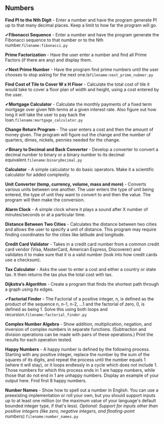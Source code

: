 
Numbers
---------

**Find PI to the Nth Digit** - Enter a number and have the program generate PI up to that many decimal places. Keep a limit to how far the program will go.

✔**Fibonacci Sequence** - Enter a number and have the program generate the Fibonacci sequence to that number or to the Nth number.`filename:fibonacci.py`

**Prime Factorization** - Have the user enter a number and find all Prime Factors (if there are any) and display them.

✔**Next Prime Number** - Have the program find prime numbers until the user chooses to stop asking for the next one.ls`filename:next_prime_nubmer.py`

**Find Cost of Tile to Cover W x H Floor** - Calculate the total cost of tile it would take to cover a floor plan of width and height, using a cost entered by the user.

✔**Mortgage Calculator** - Calculate the monthly payments of a fixed term mortgage over given Nth terms at a given interest rate. Also figure out how long it will take the user to pay back the loan.`filename:mortgage_calculator.py`

**Change Return Program** - The user enters a cost and then the amount of money given. The program will figure out the change and the number of quarters, dimes, nickels, pennies needed for the change.

✔**Binary to Decimal and Back Converter** - Develop a converter to convert a decimal number to binary or a binary number to its decimal equivalent.`filename:binaryDecimal.py`

**Calculator** - A simple calculator to do basic operators. Make it a scientific calculator for added complexity.

**Unit Converter (temp, currency, volume, mass and more)** - Converts various units between one another. The user enters the type of unit being entered, the type of unit they want to convert to and then the value. The program will then make the conversion.

**Alarm Clock** - A simple clock where it plays a sound after X number of minutes/seconds or at a particular time.

**Distance Between Two Cities** - Calculates the distance between two cities and allows the user to specify a unit of distance. This program may require finding coordinates for the cities like latitude and longitude.

**Credit Card Validator** - Takes in a credit card number from a common credit card vendor (Visa, MasterCard, American Express, Discoverer) and validates it to make sure that it is a valid number (look into how credit cards use a checksum).

**Tax Calculator** - Asks the user to enter a cost and either a country or state tax. It then returns the tax plus the total cost with tax.

**Dijkstra’s Algorithm** - Create a program that finds the shortest path through a graph using its edges.

✔**Factorial Finder** - The Factorial of a positive integer, n, is defined as the product of the sequence n, n-1, n-2, ...1 and the factorial of zero, 0, is defined as being 1. Solve this using both loops and recursion.`filename:factorial_finder.py`

**Complex Number Algebra** - Show addition, multiplication, negation, and inversion of complex numbers in separate functions. (Subtraction and division operations can be made with pairs of these operations.) Print the results for each operation tested.

**Happy Numbers** - A happy number is defined by the following process. Starting with any positive integer, replace the number by the sum of the squares of its digits, and repeat the process until the number equals 1 (where it will stay), or it loops endlessly in a cycle which does not include 1. Those numbers for which this process ends in 1 are happy numbers, while those that do not end in 1 are unhappy numbers. Display an example of your output here. Find first 8 happy numbers.

**Number Names** - Show how to spell out a number in English. You can use a preexisting implementation or roll your own, but you should support inputs up to at least one million (or the maximum value of your language's default bounded integer type, if that's less). *Optional: Support for inputs other than positive integers (like zero, negative integers, and floating-point numbers).*`filename:number_names.py`
